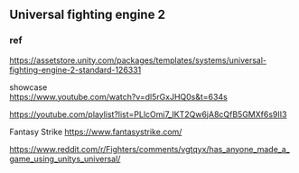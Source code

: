 ## Universal fighting engine 2



### ref
https://assetstore.unity.com/packages/templates/systems/universal-fighting-engine-2-standard-126331

showcase \
https://www.youtube.com/watch?v=dl5rGxJHQ0s&t=634s

https://youtube.com/playlist?list=PLlcOmi7_IKT2Qw6jA8cQfB5GMXf6s9II3

Fantasy Strike 
https://www.fantasystrike.com/

https://www.reddit.com/r/Fighters/comments/vgtqyx/has_anyone_made_a_game_using_unitys_universal/
